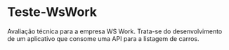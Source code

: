 # Teste-WsWork
Avaliação técnica para a empresa WS Work. Trata-se do desenvolvimento de um aplicativo que consome uma API para a listagem de carros.

